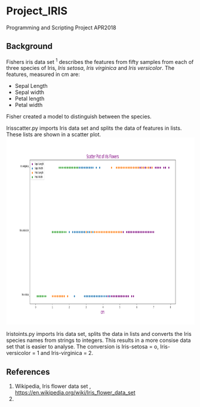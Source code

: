 # Project_IRIS
Programming and Scripting Project APR2018

## Background
Fishers iris data set <sup>1</sup> describes the features from fifty samples from each of three species of Iris, *Iris setosa*, *Iris virginica* and *Iris versicolor*. The features, measured in cm are:
*	Sepal Length
*	Sepal width
*	Petal length
*	Petal width

Fisher created a model to distinguish between the species.

Irisscatter.py imports Iris data set and splits the data of features in lists. These lists are shown in a scatter plot. 
<br>
<img height="500" src=https://github.com/healyshane/Project_IRIS/blob/master/Iris%20scatter%20plot.png/>
<br>


Iristoints.py imports Iris data set, splits the data in lists and converts the Iris species names from strings to integers. 
This results in a more consise data set that is easier to analyse. 
The conversion is Iris-setosa  = o, Iris-versicolor = 1 and Iris-virginica = 2.




## References
1. Wikipedia, Iris flower data set , https://en.wikipedia.org/wiki/Iris_flower_data_set
2. 

